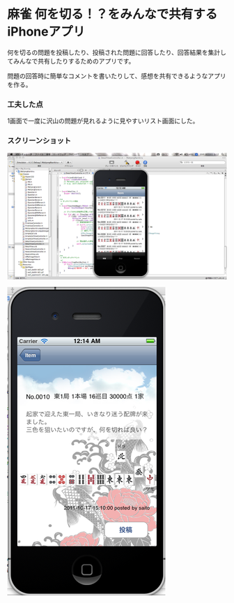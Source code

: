 # 麻雀 何を切る！？をみんなで共有するiPhoneアプリ

何を切るの問題を投稿したり、投稿された問題に回答したり、回答結果を集計してみんなで共有したりするためのアプリです。

問題の回答時に簡単なコメントを書いたりして、感想を共有できるようなアプリを作る。

### 工夫した点
1画面で一度に沢山の問題が見れるように見やすいリスト画面にした。

### スクリーンショット  
![iPhone_Screenshot_1.png](https://github.com/asksaito/iOS_MahjongNanikiru/blob/master/iPhone_Screenshot_1.png)

![iPhone_Screenshot_2.png](https://github.com/asksaito/iOS_MahjongNanikiru/blob/master/iPhone_Screenshot_2.png)
